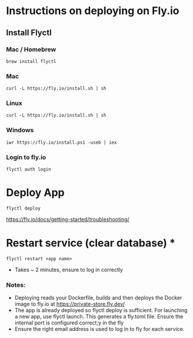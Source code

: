 # Instructions on deploying on Fly.io

## Install Flyctl

### Mac / Homebrew

```
brew install flyctl
```

### Mac

```
curl -L https://fly.io/install.sh | sh
```

### Linux

```
curl -L https://fly.io/install.sh | sh

```

### Windows

```
iwr https://fly.io/install.ps1 -useb | iex
```

### Login to fly.io

```
flyctl auth login
```

# Deploy App

```
flyctl deploy
```

https://fly.io/docs/getting-started/troubleshooting/

# Restart service (clear database) \*

```
flyctl restart <app name>
```

- Takes ~ 2 minutes, ensure to log in correctly

### Notes:

- Deploying reads your Dockerfile, builds and then deploys the Docker image to fly.io at https://private-store.fly.dev/
- The app is already deployed so flyctl deploy is sufficient. For launching a new app, use flyctl launch. This generates a fly.toml file. Ensure the internal port is configured correct;y in the fly
- Ensure the right email address is used to log in to fly for each service.
